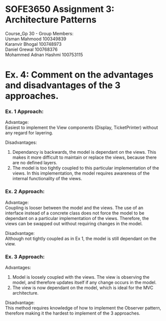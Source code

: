# SOFE3650 Assignment 3: Architecture Patterns

Course_Gp 30 - Group Members:<br/>
Usman Mahmood 100349839<br/>
Karanvir Bhogal 100748973<br/>
Daniel Grewal 100768376<br/>
Mohammed Adnan Hashmi 100753115<br/>

# Ex. 4: Comment on the advantages and disadvantages of the 3 approaches.

### Ex. 1 Approach:
Advantage:<br/>
Easiest to implement the View components (Display, TicketPrinter) without any regard for layering.<br/>

Disadvantages:
1) Dependancy is backwards, the model is dependant on the views. This makes it more difficult to maintain or replace the views, because there are no defined layers.
2) The model is too tightly coupled to this particular implementation of the views. In this implementation, the model requires awareness of the internal functionality of the views.

### Ex. 2 Approach:
Advantage:<br/>
Coupling is looser between the model and the views. The use of an interface instead of a concrete class does not force the model to be dependant on a particular implementation of the views. Therefore, the views can be swapped out without requiring changes in the model.<br/>

Disadvantage:<br/>
Although not tightly coupled as in Ex 1, the model is still dependant on the view. 

### Ex. 3 Approach:
Advantages:
1) Model is loosely coupled with the views. The view is observing the model, and therefore updates itself if any change occurs in the model.
2) The view is now dependant on the model, which is ideal for the MVC architecture.<br/>

Disadvantage:<br/>
This method requires knowledge of how to implement the Observer pattern, therefore making it the hardest to implement of the 3 approaches.

